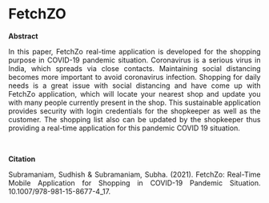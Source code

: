 # FetchZO

**Abstract**

<p align = "justify">
In this paper, FetchZo real-time application is developed for the shopping purpose in COVID-19 pandemic situation. Coronavirus is a serious virus in India, which spreads via close contacts. Maintaining social distancing becomes more important to avoid coronavirus infection. Shopping for daily needs is a great issue with social distancing and have come up with FetchZo application, which will locate your nearest shop and update you with many people currently present in the shop. This sustainable application provides security with login credentials for the shopkeeper as well as the customer. The shopping list also can be updated by the shopkeeper thus providing a real-time application for this pandemic COVID 19 situation.
</p>
<br>

**Citation**
<p align = "justify">
Subramaniam, Sudhish & Subramaniam, Subha. (2021). FetchZo: Real-Time Mobile Application for Shopping in COVID-19 Pandemic Situation. 10.1007/978-981-15-8677-4_17. 
</p>
